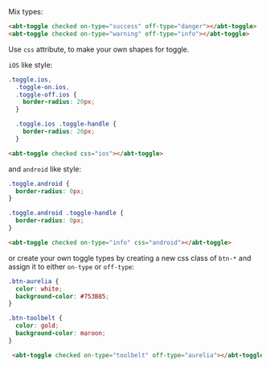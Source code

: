 Mix types:

```html
<abt-toggle checked on-type="success" off-type="danger"></abt-toggle>
<abt-toggle checked on-type="warning" off-type="info"></abt-toggle>
```

Use ```css``` attribute, to make your own shapes for toggle.

```iOS``` like style: 

```css
.toggle.ios,
  .toggle-on.ios,
  .toggle-off.ios {
    border-radius: 20px;
  }

  .toggle.ios .toggle-handle {
    border-radius: 20px;
  }
```
```html
<abt-toggle checked css="ios"></abt-toggle>
```

and ```android``` like style:

```css
.toggle.android {
  border-radius: 0px;
}

.toggle.android .toggle-handle {
  border-radius: 0px;
}
```
```html
<abt-toggle checked on-type="info" css="android"></abt-toggle>
```


or create your own toggle types by creating a new css class of ```btn-*``` and assign it to either ```on-type``` or ```off-type```:

```css
.btn-aurelia {
  color: white;
  background-color: #753B85;
}

.btn-toolbelt {
  color: gold;
  background-color: maroon;
}
```
```html
 <abt-toggle checked on-type="toolbelt" off-type="aurelia"></abt-toggle>
```
        
        